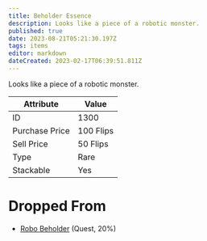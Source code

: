 ```yaml
---
title: Beholder Essence
description: Looks like a piece of a robotic monster.
published: true
date: 2023-08-21T05:21:30.197Z
tags: items
editor: markdown
dateCreated: 2023-02-17T06:39:51.811Z
---
```


Looks like a piece of a robotic monster.

|Attribute|Value|
|-|-|
|ID|1300|
|Purchase Price|100 Flips|
|Sell Price|50 Flips|
|Type|Rare|
|Stackable|Yes|


# Dropped From
 * [Robo Beholder](/monsters/robo-beholder) (Quest, 20%)
